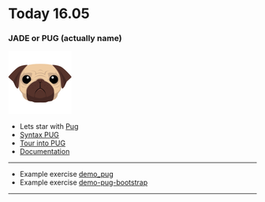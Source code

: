 # Today 16.05

### JADE or PUG (actually name)

![pug.png](img/pug.png)

- Lets star with [Pug](http://jade-lang.com/) 
- [Syntax PUG](https://naltatis.github.io/jade-syntax-docs/)
- [Tour into PUG](http://learnjade.com/tour/intro/)
- [Documentation](https://github.com/pugjs/pug)

---

-   Example exercise [demo_pug](demo-pug)
-   Example exercise [demo-pug-bootstrap](demo-pug-bootstrap)

---


